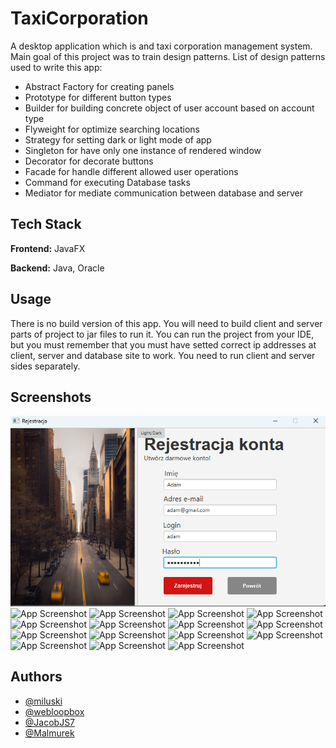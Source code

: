 
# TaxiCorporation

A desktop application which is and taxi corporation management system. Main goal of this project was to train design patterns.
List of design patterns used to write this app:

- Abstract Factory for creating panels
- Prototype for different button types
- Builder for building concrete object of user account based on account type
- Flyweight for optimize searching locations
- Strategy for setting dark or light mode of app
- Singleton for have only one instance of rendered window
- Decorator for decorate buttons
- Facade for handle different allowed user operations
- Command for executing Database tasks
- Mediator for mediate communication between database and server

## Tech Stack

**Frontend:** JavaFX

**Backend:** Java, Oracle


## Usage

There is no build version of this app. You will need to build client and server parts of project to jar files to run it.
You can run the project from your IDE, but you must remember that you must have setted correct ip addresses at client, server and database site to work.
You need to run client and server sides separately.

## Screenshots

![App Screenshot](https://github.com/miluski/TaxiCorporation/blob/master/img/Zrzut%20ekranu%202024-08-16%20234347.png)
![App Screenshot](https://github.com/miluski/TaxiCorporation/blob/master/img/Zrzut%20ekranu%202024-08-16%20234036.png)
![App Screenshot](https://github.com/miluski/TaxiCorporation/blob/master/img/Zrzut%20ekranu%202024-08-16%20234126.png)
![App Screenshot](https://github.com/miluski/TaxiCorporation/blob/master/img/Zrzut%20ekranu%202024-08-16%20234200.png)
![App Screenshot](https://github.com/miluski/TaxiCorporation/blob/master/img/Zrzut%20ekranu%202024-08-16%20234322.png)
![App Screenshot](https://github.com/miluski/TaxiCorporation/blob/master/img/Zrzut%20ekranu%202024-08-16%20234329.png)
![App Screenshot](https://github.com/miluski/TaxiCorporation/blob/master/img/Zrzut%20ekranu%202024-08-16%20234334.png)
![App Screenshot](https://github.com/miluski/TaxiCorporation/blob/master/img/Zrzut%20ekranu%202024-08-16%20234354.png)
![App Screenshot](https://github.com/miluski/TaxiCorporation/blob/master/img/Zrzut%20ekranu%202024-08-16%20234404.png)
![App Screenshot](https://github.com/miluski/TaxiCorporation/blob/master/img/Zrzut%20ekranu%202024-08-16%20234415.png)
![App Screenshot](https://github.com/miluski/TaxiCorporation/blob/master/img/Zrzut%20ekranu%202024-08-16%20234618.png)
![App Screenshot](https://github.com/miluski/TaxiCorporation/blob/master/img/Zrzut%20ekranu%202024-08-16%20234632.png)
![App Screenshot](https://github.com/miluski/TaxiCorporation/blob/master/img/Zrzut%20ekranu%202024-08-16%20234652.png)
![App Screenshot](https://github.com/miluski/TaxiCorporation/blob/master/img/Zrzut%20ekranu%202024-08-16%20234719.png)
![App Screenshot](https://github.com/miluski/TaxiCorporation/blob/master/img/Zrzut%20ekranu%202024-08-16%20234726.png)
![App Screenshot](https://github.com/miluski/TaxiCorporation/blob/master/img/Zrzut%20ekranu%202024-08-16%20234750.png)

## Authors

- [@miluski](https://www.github.com/miluski)
- [@webloopbox](https://www.github.com/webloopbox)
- [@JacobJS7](https://www.github.com/JacobJS7)
- [@Malmurek](https://www.github.com/Malmurek)
